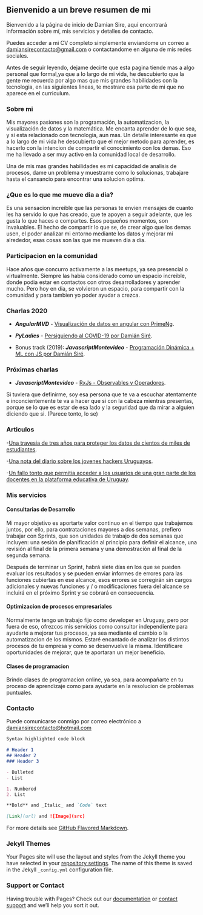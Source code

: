 ## Bienvenido a un breve resumen de mi

Bienvenido a la página de inicio de Damian Sire, aquí encontrará información sobre mí, mis servicios y detalles de contacto.

Puedes acceder a mi CV completo simplemente enviandome un correo a damiansirecontacto@gmail.com o contactandome en alguna de mis redes sociales.

Antes de seguir leyendo, dejame decirte que esta pagina tiende mas a algo personal que formal,ya que a lo largo de mi vida, he descubierto que la gente me recuerda por algo mas que mis grandes habilidades con la tecnologia, en las siguientes lineas, te mostrare esa parte de mi que no aparece en el curriculum.

### Sobre mi

Mis mayores pasiones son la programación, la automatizacion, la visualización de datos y la matemática. Me encanta aprender de lo que sea, y si esta relacionado con tecnologia, aun mas. Un detalle interesante es que a lo largo de mi vida he descubierto que el mejor metodo para aprender, es hacerlo con la intencion de compartir el conocimiento con los demas. Eso me ha llevado a ser muy activo en la comunidad local de desarrollo.

Una de mis mas grandes habilidades es mi capacidad de analisis de procesos, dame un problema y muestrame como lo solucionas, trabajare hasta el cansancio para encontrar una solucion optima.   

### ¿Que es lo que me mueve dia a dia?

Es una sensacion increible que las personas te envien mensajes de cuanto les ha servido lo que has creado, que te apoyen a seguir adelante, que les gusta lo que haces o compartes. Esos pequeños momentos, son invaluables. El hecho de compartir lo que se, de crear algo que los demas usen, el poder analizar mi entorno mediante los datos y mejorar mi alrededor, esas cosas son las que me mueven dia a dia. 


### Participacion en la comunidad 

Hace años que concurro activamente a las meetups, ya sea presencial o virtualmente. Siempre las habia considerado como un espacio increible, donde podia estar en contactos con otros desarrolladores y aprender mucho. Pero hoy en dia, se volvieron un espacio, para compartir con la comunidad y para tambien yo poder ayudar a crezca.

### Charlas 2020

- ***AngularMVD*** - [Visualización de datos en angular con PrimeNg](https://www.meetup.com/es/Angular-MVD/events/ktqljlybchbbc/).

- ***PyLadies*** - [Persiguiendo al COVID-19 por Damián Siré](https://www.meetup.com/es/PyLadiesUy/events/269044767/).

- Bonus track (2019): ***JavascriptMontevideo*** - [Programación Dinámica + ML con JS por Damián Siré](https://www.meetup.com/es/montevideojs/events/264156360/).

### Próximas charlas

- ***JavascriptMontevideo*** - [RxJs - Observables y Operadores]([[https://www.meetup.com/es/montevideojs/](https://www.meetup.com/es/montevideojs/)]).

Si tuviera que definirme, soy esa persona que te va a escuchar atentamente e inconcientemente te va a hacer que si con la cabeza mientras presentas, porque se lo que es estar de esa lado y la seguridad que da mirar a alguien diciendo que si. (Parece tonto, lo se)

### Articulos

-[Una travesia de tres años para proteger los datos de cientos de miles de estudiantes](https://www.elobservador.com.uy/nota/falla-en-la-web-de-la-udelar-dejo-al-descubierto-datos-personales-de-todos-sus-estudiantes-20202718458).

-[Una nota del diario sobre los jovenes hackers Uruguayos](https://www.elobservador.com.uy/nota/quienes-son-los-estudiantes-de-ingenieria-que-encuentran-fallas-en-sitios-del-estado-2020212154444).

-[Un fallo tonto que permitia acceder a los usuarios de una gran parte de los docentes en la plataforma educativa de Uruguay](https://www.elobservador.com.uy/nota/aparecen-imagenes-porno-en-plataforma-del-plan-ceibal-y-docentes-piden-mas-seguridad-2020420171713).


### Mis servicios

#### Consultarias de Desarrollo

Mi mayor objetivo es aportarte valor continuo en el tiempo que trabajemos juntos, por ello, para contrataciones mayores a dos semanas, prefiero trabajar con Sprints, que son unidades de trabajo de dos semanas que incluyen: una sesión de planificación al principio para definir el alcance, una revisión al final de la primera semana y una demostración al final de la segunda semana.

Después de terminar un Sprint, habrá siete días en los que se pueden evaluar los resultados y se pueden enviar informes de errores para las funciones cubiertas en ese alcance, esos errores se corregirán sin cargos adicionales y nuevas funciones y / o modificaciones fuera del alcance se incluirá en el próximo Sprint y se cobrará en consecuencia.

#### Optimizacion de procesos empresariales

Normalmente tengo un trabajo fijo como developer en Uruguay, pero por fuera de eso, ofrezcos mis servicios como consultor independiente para ayudarte a mejorar tus procesos, ya sea mediante el cambio o la automatizacion de los mismos. Estaré encantado de analizar los distintos procesos de tu empresa y como se desenvuelve la misma. Identificare oportunidades de mejorar, que te aportaran un mejor beneficio.

#### Clases de programacion 

Brindo clases de programacion online, ya sea, para acompañarte en tu proceso de aprendizaje como para ayudarte en la resolucion de problemas puntuales.

### Contacto

Puede comunicarse conmigo por correo electrónico a [damiansirecontacto@hotmail.com](damiansirecontacto@hotmail.com)

```markdown
Syntax highlighted code block

# Header 1
## Header 2
### Header 3

- Bulleted
- List

1. Numbered
2. List

**Bold** and _Italic_ and `Code` text

[Link](url) and ![Image](src)
```

For more details see [GitHub Flavored Markdown](https://guides.github.com/features/mastering-markdown/).

### Jekyll Themes

Your Pages site will use the layout and styles from the Jekyll theme you have selected in your [repository settings](https://github.com/damiansire/personalPage/settings). The name of this theme is saved in the Jekyll `_config.yml` configuration file.

### Support or Contact

Having trouble with Pages? Check out our [documentation](https://help.github.com/categories/github-pages-basics/) or [contact support](https://github.com/contact) and we’ll help you sort it out.
